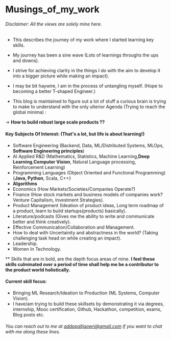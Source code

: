 # Musings_of_my_work

###### Disclaimer: All the views are solely mine here.

- This describes the journey of my work where I started learning key skills.
- My journey has been a sine wave (Lots of learnings throughs the ups and downs).
- I strive for achieving clarity in the things I do with the aim to develop it into a bigger picture while making an impact).
- I may be bit haywire, I am in the process of untangling myself. (Hope to becoming a better T-shaped Engineer.)

- This blog is maintained to figure out a lot of stuff a curious brain is trying to make to understand with the only ulterior Agenda (Trying to reach the global minima) :
 
 -> **How to build robust large scale products ??**
 
 #### Key Subjects Of Interest: (That's a lot, but life is about learning!)
 
 - Software Engineering (Backend, Data, ML/Distributed Systems, MLOps, **Software Engineering principles**)
 - AI Applied R&D (Mathematics, Statistics, Machine Learning,**Deep Learning**,**Computer Vision**, Natural Language processing, Reinforcement Learning)
 - Programming Languages (Object Oriented and Functional Programming){**Java, Python**, Scala, C++}
 - **Algorithms**
 - Economics (How Markets/Societies/Companies Operate?)
 - Finance (How stock markets and business models of companies work? Venture Capitalism, Investment Strategies).
 - Product Management (Ideation of product ideas, Long term roadmap of a product, learn to build startups(products) basically).
 - Literature/podcasts (Gives me the ability to write and communicate better and think creatively).
 - Effective Communication/Collaboration and Management.
 - How to deal with Uncertainity and abstractness in the world? (Taking challenging task head on while creating an impact).
 - Leadership.
 - Women In Technology.


** Skills that are in bold, are the depth focus areas of mine.
**I feel these skills culminated over a period of time shall help me be a contributor to the product world holistically.**




#### Current skill focus:

- Bringing ML Research/Ideation to Production (ML Systems, Computer Vision).
- I have/am trying to build these skillsets by demonstrating it via degrees, internship, Mooc certification, Github, Hackathon, competition, exams, Blog posts etc.

###### You can reach out to me at addepalligowri@gmail.com if you want to chat with me along these lines.





 
 
 
 
